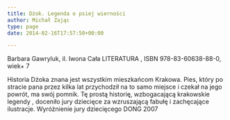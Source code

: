 ```yaml
---
title: Dżok. Legenda o psiej wierności
author: Michał Zając
type: page
date: 2014-02-16T17:57:50+00:00

---
```

Barbara Gawryluk, il. Iwona Cała LITERATURA , ISBN 978-83-60638-88-0, wiek+ 7
  
Historia Dżoka znana jest wszystkim mieszkańcom Krakowa. Pies, który po stracie pana przez kilka lat przychodził na to samo miejsce i czekał na jego powrót, ma swój pomnik. Tę prostą historię, wzbogacającą krakowskie legendy , doceniło jury dziecięce za wzruszającą fabułę i zachęcające ilustracje. Wyróżnienie jury dziecięcego DONG 2007